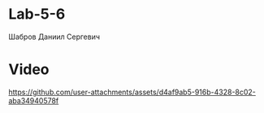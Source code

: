 # Lab-5-6
Шабров Даниил Сергевич
# Video


https://github.com/user-attachments/assets/d4af9ab5-916b-4328-8c02-aba34940578f

